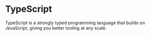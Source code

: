 # TypeScript
TypeScript is a strongly typed programming language that builds on JavaScript, giving you better tooling at any scale.
